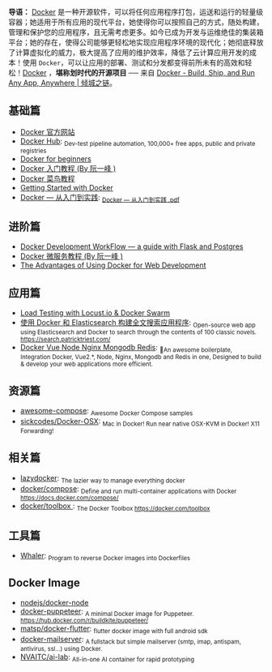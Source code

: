 **导语：** [Docker](https://www.docker.com/ 'Docker') 是一种开源软件，可以将任何应用程序打包，运送和运行的轻量级容器；她适用于所有应用的现代平台，她使得你可以按照自己的方式，随处构建，管理和保护您的应用程序，且无需考虑更多。如今已成为开发与运维绝佳的集装箱平台；她的存在，使得公司能够更轻松地实现应用程序环境的现代化；她彻底释放了计算虚拟化的威力，极大提高了应用的维护效率，降低了云计算应用开发的成本！使用 `Docker`，可以让应用的部署、测试和分发都变得前所未有的高效和轻松！[Docker](https://www.docker.com/ 'Docker') ，**堪称划时代的开源项目** ── 来自 [Docker - Build, Ship, and Run Any App, Anywhere | 倾城之链](https://nicelinks.site/post/5b7036890f8719053c094d68)。

## 基础篇

- [Docker 官方网站](https://www.docker.com/)
- [Docker Hub](https://hub.docker.com/): <sub>Dev-test pipeline automation, 100,000+ free apps, public and private registries</sub>
- [Docker for beginners](https://docker-curriculum.com/)
- [Docker 入门教程 (By 阮一峰 )](http://www.ruanyifeng.com/blog/2018/02/docker-tutorial.html)
- [Docker 菜鸟教程](http://www.runoob.com/docker/docker-tutorial.html)
- [Getting Started with Docker](https://scotch.io/tutorials/getting-started-with-docker)
- [Docker — 从入门到实践](https://yeasy.gitbooks.io/docker_practice/content/): <sub>[Docker — 从入门到实践 .pdf](https://legacy.gitbook.com/download/pdf/book/yeasy/docker_practice)</sub>

## 进阶篇

- [Docker Development WorkFlow — a guide with Flask and Postgres](https://medium.freecodecamp.org/docker-development-workflow-a-guide-with-flask-and-postgres-db1a1843044a)
- [Docker 微服务教程 (By 阮一峰 )](http://www.ruanyifeng.com/blog/2018/02/docker-wordpress-tutorial.html)
- [The Advantages of Using Docker for Web Development](https://codeburst.io/the-advantages-of-using-docker-for-web-development-23096c457fad)

## 应用篇

- [Load Testing with Locust.io & Docker Swarm](https://wheniwork.engineering/load-testing-with-locust-io-docker-swarm-d78a2602997a)
- [使用 Docker 和 Elasticsearch 构建全文搜索应用程序](https://blog.patricktriest.com/text-search-docker-elasticsearch/): <sub>Open-source web app using Elasticsearch and Docker to search through the contents of 100 classic novels. https://search.patricktriest.com/</sub>
- [Docker Vue Node Nginx Mongodb Redis](https://github.com/nicejade/docker-vue-node-nginx-mongodb-redis): <sub>🐉An awesome boilerplate, Integration Docker, Vue2.\*, Node, Nginx, Mongodb and Redis in one, Designed to build & develop your web applications more efficient.</sub>

## 资源篇

- [awesome-compose](https://github.com/docker/awesome-compose): <sub>Awesome Docker Compose samples</sub>
- [sickcodes/Docker-OSX](https://github.com/sickcodes/Docker-OSX): <sub>Mac in Docker! Run near native OSX-KVM in Docker! X11 Forwarding!</sub>

## 相关篇

- [lazydocker](https://github.com/jesseduffield/lazydocker): <sub>The lazier way to manage everything docker</sub>
- [docker/compose](https://github.com/docker/compose): <sub>Define and run multi-container applications with Docker https://docs.docker.com/compose/</sub>
- [docker/toolbox ](https://github.com/docker/toolbox): <sub>The Docker Toolbox https://docker.com/toolbox</sub>

## 工具篇

- [Whaler](https://github.com/P3GLEG/Whaler): <sub>Program to reverse Docker images into Dockerfiles</sub>

## Docker Image

- [nodejs/docker-node](https://github.com/nodejs/docker-node)
- [docker-puppeteer](https://github.com/buildkite/docker-puppeteer): <sub>A minimal Docker image for Puppeteer. https://hub.docker.com/r/buildkite/puppeteer/</sub>
- [matsp/docker-flutter](https://github.com/matsp/docker-flutter): <sub>flutter docker image with full android sdk</sub>
- [docker-mailserver](https://github.com/tomav/docker-mailserver): <sub>A fullstack but simple mailserver (smtp, imap, antispam, antivirus, ssl...) using Docker.</sub>
- [NVAITC/ai-lab](https://github.com/NVAITC/ai-lab): <sub>All-in-one AI container for rapid prototyping </sub>
